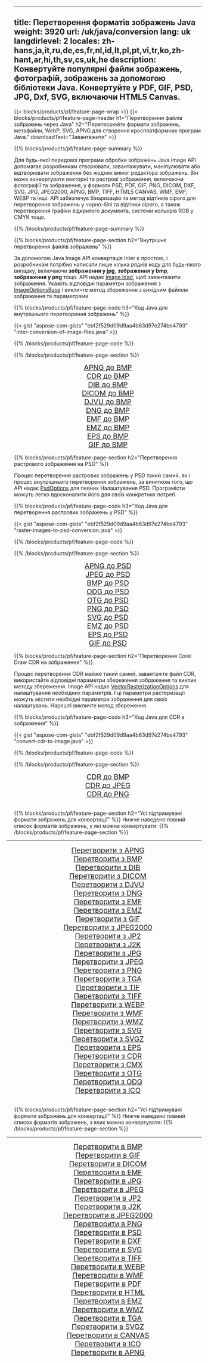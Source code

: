 ﻿
---
title: Перетворення форматів зображень Java 
weight: 3920
url: /uk/java/conversion 
lang: uk
langdirlevel: 2
locales: zh-hans,ja,it,ru,de,es,fr,nl,id,lt,pl,pt,vi,tr,ko,zh-hant,ar,hi,th,sv,cs,uk,he
description: Конвертуйте популярні файли зображень, фотографій, зображень за допомогою бібліотеки Java. Конвертуйте у PDF, GIF, PSD, JPG, Dxf, SVG, включаючи HTML5 Canvas.
---

{{< blocks/products/pf/feature-page-wrap >}}
{{< blocks/products/pf/feature-page-header h1="Перетворення файлів зображень через Java" h2="Перетворюйте формати зображень, метафайли, WebP, SVG, APNG для створення кросплатформних програм Java." downloadText="Завантажити" >}}

{{% blocks/products/pf/feature-page-summary %}}

Для будь-якої передової програми обробки зображень Java Image API допомагає розробникам створювати, завантажувати, маніпулювати або відтворювати зображення без жодних вимог редактора зображень. Він може конвертувати векторні та растрові зображення, включаючи фотографії та зображення, у формати PSD, PDF, GIF, PNG, DICOM, DXF, SVG, JPG, JPEG2000, APNG, BMP, TIFF, HTML5 CANVAS, WMF, EMF, WEBP та інші. API забезпечує бінаризацію та метод відтінків сірого для перетворення зображень у чорно-білі та відтінки сірого, а також перетворення графіки відкритого документа, системи кольорів RGB у CMYK тощо.

{{% /blocks/products/pf/feature-page-summary  %}}

{{% blocks/products/pf/feature-page-section  h2="Внутрішнє перетворення файлів зображень" %}}

За допомогою Java Image API конвертація Inter є простою, і розробникам потрібно написати лише кілька рядків коду для будь-якого випадку, включаючи **зображення у jpg**, **зображення у bmp**, **зображення у png** тощо. API надає [Image.load](https://apireference.aspose.com/imaging/java/com.aspose.imaging/Image#load-java.lang.String-), щоб завантажити зображення. Укажіть відповідні параметри зображення з [ImageOptionsBase](https://apireference.aspose.com/imaging/java/com.aspose.imaging/ImageOptionsBase) і викличте метод збереження з вихідним файлом зображення та параметрами.

{{% blocks/products/pf/feature-page-code h3="Код Java для внутрішнього перетворення зображень" %}}

{{< gist "aspose-com-gists" "ebf2f529d09d9aa4b63d97e274be4793" "inter-conversion-of-image-files.java" >}}

{{% /blocks/products/pf/feature-page-code  %}}

{{% /blocks/products/pf/feature-page-section %}}

<div class="container-fluid productfamilypage bg-gray">
    <div class="convertypes bg-gray agp-content section">
        <div class="container">
		<div class="row other-converters" style="gap: 10px;font-size: 19px;text-align:center;">
		   <div class="col-md-2 other-converter remove-lp remove-rp">
		      <a href="/imaging/uk/java/conversion/apng-to-bmp/" style="padding:15px;">APNG до BMP</a>
		   </div>
		   <div class="col-md-2 other-converter remove-lp remove-rp">
		      <a href="/imaging/uk/java/conversion/cdr-to-bmp/" style="padding:15px;">CDR до BMP</a>
		   </div>
		   <div class="col-md-2 other-converter remove-lp remove-rp">
		      <a href="/imaging/uk/java/conversion/dib-to-bmp/" style="padding:15px;">DIB до BMP</a>
		   </div>
		   <div class="col-md-2 other-converter remove-lp remove-rp">
		      <a href="/imaging/uk/java/conversion/dicom-to-bmp/" style="padding:15px;">DICOM до BMP</a>
		   </div>
 		   <div class="col-md-2 other-converter remove-lp remove-rp">
		      <a href="/imaging/uk/java/conversion/djvu-to-bmp/" style="padding:15px;">DJVU до BMP</a>
		   </div>
		   <div class="col-md-2 other-converter remove-lp remove-rp">
		      <a href="/imaging/uk/java/conversion/dng-to-bmp/" style="padding:15px;">DNG до BMP</a>
		   </div>
		   <div class="col-md-2 other-converter remove-lp remove-rp">
		      <a href="/imaging/uk/java/conversion/emf-to-bmp/" style="padding:15px;">EMF до BMP</a>
		   </div>
		   <div class="col-md-2 other-converter remove-lp remove-rp">
		      <a href="/imaging/uk/java/conversion/emz-to-bmp/" style="padding:15px;">EMZ до BMP</a>
		   </div>
		   <div class="col-md-2 other-converter remove-lp remove-rp">
		      <a href="/imaging/uk/java/conversion/eps-to-bmp/" style="padding:15px;">EPS до BMP</a>
		   </div>
		   <div class="col-md-2 other-converter remove-lp remove-rp">
		      <a href="/imaging/uk/java/conversion/gif-to-bmp/" style="padding:15px;">GIF до BMP</a>
		   </div>
		</div>
	</div>
    </div>
</div>

{{% blocks/products/pf/feature-page-section  h2="Перетворення растрового зображення на PSD" %}}

Процес перетворення растрових зображень у PSD такий самий, як і процес внутрішнього перетворення зображень, за винятком того, що API надає [PsdOptions](https://apireference.aspose.com/imaging/java/com.aspose.imaging.imageoptions/PsdOptions) для певних Налаштування PSD. Програмісти можуть легко вдосконалити його для своїх конкретних потреб.

{{% blocks/products/pf/feature-page-code h3="Код Java для перетворення растрових зображень у PSD" %}}

{{< gist "aspose-com-gists" "ebf2f529d09d9aa4b63d97e274be4793" "raster-images-to-psd-conversion.java" >}}

{{% /blocks/products/pf/feature-page-code  %}}

{{% /blocks/products/pf/feature-page-section %}}

<div class="container-fluid productfamilypage bg-gray">
    <div class="convertypes bg-gray agp-content section">
        <div class="container">
		<div class="row other-converters" style="gap: 10px;font-size: 19px;text-align:center;">
		   <div class="col-md-2 other-converter remove-lp remove-rp">
		      <a href="/imaging/uk/java/conversion/apng-to-PSD/" style="padding:15px;">APNG до PSD</a>
		   </div>
		   <div class="col-md-2 other-converter remove-lp remove-rp">
		      <a href="/imaging/uk/java/conversion/jpeg-to-PSD/" style="padding:15px;">JPEG до PSD</a>
		   </div>
		   <div class="col-md-2 other-converter remove-lp remove-rp">
		      <a href="/imaging/uk/java/conversion/bmp-to-PSD/" style="padding:15px;">BMP до PSD</a>
		   </div>
		   <div class="col-md-2 other-converter remove-lp remove-rp">
		      <a href="/imaging/uk/java/conversion/odg-to-PSD/" style="padding:15px;">ODG до PSD</a>
		   </div>
 		   <div class="col-md-2 other-converter remove-lp remove-rp">
		      <a href="/imaging/uk/java/conversion/otg-to-PSD/" style="padding:15px;">OTG до PSD</a>
		   </div>
		   <div class="col-md-2 other-converter remove-lp remove-rp">
		      <a href="/imaging/uk/java/conversion/png-to-PSD/" style="padding:15px;">PNG до PSD</a>
		   </div>
		   <div class="col-md-2 other-converter remove-lp remove-rp">
		      <a href="/imaging/uk/java/conversion/svg-to-PSD/" style="padding:15px;">SVG до PSD</a>
		   </div>
		   <div class="col-md-2 other-converter remove-lp remove-rp">
		      <a href="/imaging/uk/java/conversion/emz-to-PSD/" style="padding:15px;">EMZ до PSD</a>
		   </div>
		   <div class="col-md-2 other-converter remove-lp remove-rp">
		      <a href="/imaging/uk/java/conversion/eps-to-PSD/" style="padding:15px;">EPS до PSD</a>
		   </div>
		   <div class="col-md-2 other-converter remove-lp remove-rp">
		      <a href="/imaging/uk/java/conversion/gif-to-PSD/" style="padding:15px;">GIF до PSD</a>
		   </div>
		</div>
	</div>
    </div>
</div>

{{% blocks/products/pf/feature-page-section  h2="Перетворення Corel Draw CDR на зображення" %}}

Процес перетворення CDR майже такий самий, завантажте файл CDR, використайте відповідні параметри збереження зображення та виклик методу збереження. Image API надає [VectorRasterizationOptions](https://apireference.aspose.com/imaging/java/com.aspose.imaging.imageoptions/vectorrasterizationoptions) для налаштування необхідних параметрів. І ці параметри растеризації можуть містити необхідні параметри зображення для своїх налаштувань. Нарешті викличте метод збереження. 

{{% blocks/products/pf/feature-page-code h3="Код Java для CDR в зображення" %}}

{{< gist "aspose-com-gists" "ebf2f529d09d9aa4b63d97e274be4793" "convert-cdr-to-image.java" >}}

{{% /blocks/products/pf/feature-page-code  %}}

{{% /blocks/products/pf/feature-page-section %}}

<div class="container-fluid productfamilypage bg-gray">
    <div class="convertypes bg-gray agp-content section">
        <div class="container">
		<div class="row other-converters" style="gap: 10px;font-size: 19px;text-align:center;">
		   <div class="col-md-2 other-converter remove-lp remove-rp">
		      <a href="/imaging/uk/java/conversion/CDR-to-bmp/" style="padding:15px;">CDR до BMP</a>
		   </div>
		   <div class="col-md-2 other-converter remove-lp remove-rp">
		      <a href="/imaging/uk/java/conversion/CDR-to-jpeg/" style="padding:15px;">CDR до JPEG</a>
		   </div>
		   <div class="col-md-2 other-converter remove-lp remove-rp">
		      <a href="/imaging/uk/java/conversion/CDR-to-png/" style="padding:15px;">CDR до PNG</a>
		   </div>		   
		</div>
	</div>
    </div>
</div>
<br/>

{{% blocks/products/pf/feature-page-section  h2="Усі підтримувані формати зображень для конвертації" %}}
Нижче наведено повний список форматів зображень, у які можна конвертувати:
{{% /blocks/products/pf/feature-page-section %}}
<div class="container-fluid productfamilypage bg-gray">
    <div class="convertypes bg-gray agp-content section">
        <div class="container">
                <hr style="margin-left:-20px;"/>
		<div class="row other-converters" style="gap: 10px;font-size: 19px;text-align:center;">
		    <div class='col-md-2 other-converter remove-lp remove-rp'><a href="/imaging/uk/java/conversion/from/apng" style="padding:15px;">Перетворити з APNG</a></div>
<div class='col-md-2 other-converter remove-lp remove-rp'><a href="/imaging/uk/java/conversion/from/bmp" style="padding:15px;">Перетворити з BMP</a></div>
<div class='col-md-2 other-converter remove-lp remove-rp'><a href="/imaging/uk/java/conversion/from/dib" style="padding:15px;">Перетворити з DIB</a></div>
<div class='col-md-2 other-converter remove-lp remove-rp'><a href="/imaging/uk/java/conversion/from/dicom" style="padding:15px;">Перетворити з DICOM</a></div>
<div class='col-md-2 other-converter remove-lp remove-rp'><a href="/imaging/uk/java/conversion/from/djvu" style="padding:15px;">Перетворити з DJVU</a></div>
<div class='col-md-2 other-converter remove-lp remove-rp'><a href="/imaging/uk/java/conversion/from/dng" style="padding:15px;">Перетворити з DNG</a></div>
<div class='col-md-2 other-converter remove-lp remove-rp'><a href="/imaging/uk/java/conversion/from/emf" style="padding:15px;">Перетворити з EMF</a></div>
<div class='col-md-2 other-converter remove-lp remove-rp'><a href="/imaging/uk/java/conversion/from/emz" style="padding:15px;">Перетворити з EMZ</a></div>
<div class='col-md-2 other-converter remove-lp remove-rp'><a href="/imaging/uk/java/conversion/from/gif" style="padding:15px;">Перетворити з GIF</a></div>
<div class='col-md-2 other-converter remove-lp remove-rp'><a href="/imaging/uk/java/conversion/from/jpeg2000" style="padding:15px;">Перетворити з JPEG2000</a></div>
<div class='col-md-2 other-converter remove-lp remove-rp'><a href="/imaging/uk/java/conversion/from/jp2" style="padding:15px;">Перетворити з JP2</a></div>
<div class='col-md-2 other-converter remove-lp remove-rp'><a href="/imaging/uk/java/conversion/from/j2k" style="padding:15px;">Перетворити з J2K</a></div>
<div class='col-md-2 other-converter remove-lp remove-rp'><a href="/imaging/uk/java/conversion/from/jpg" style="padding:15px;">Перетворити з JPG</a></div>
<div class='col-md-2 other-converter remove-lp remove-rp'><a href="/imaging/uk/java/conversion/from/jpeg" style="padding:15px;">Перетворити з JPEG</a></div>
<div class='col-md-2 other-converter remove-lp remove-rp'><a href="/imaging/uk/java/conversion/from/png" style="padding:15px;">Перетворити з PNG</a></div>
<div class='col-md-2 other-converter remove-lp remove-rp'><a href="/imaging/uk/java/conversion/from/tga" style="padding:15px;">Перетворити з TGA</a></div>
<div class='col-md-2 other-converter remove-lp remove-rp'><a href="/imaging/uk/java/conversion/from/tif" style="padding:15px;">Перетворити з TIF</a></div>
<div class='col-md-2 other-converter remove-lp remove-rp'><a href="/imaging/uk/java/conversion/from/tiff" style="padding:15px;">Перетворити з TIFF</a></div>
<div class='col-md-2 other-converter remove-lp remove-rp'><a href="/imaging/uk/java/conversion/from/webp" style="padding:15px;">Перетворити з WEBP</a></div>
<div class='col-md-2 other-converter remove-lp remove-rp'><a href="/imaging/uk/java/conversion/from/wmf" style="padding:15px;">Перетворити з WMF</a></div>
<div class='col-md-2 other-converter remove-lp remove-rp'><a href="/imaging/uk/java/conversion/from/wmz" style="padding:15px;">Перетворити з WMZ</a></div>
<div class='col-md-2 other-converter remove-lp remove-rp'><a href="/imaging/uk/java/conversion/from/svg" style="padding:15px;">Перетворити з SVG</a></div>
<div class='col-md-2 other-converter remove-lp remove-rp'><a href="/imaging/uk/java/conversion/from/svgz" style="padding:15px;">Перетворити з SVGZ</a></div>
<div class='col-md-2 other-converter remove-lp remove-rp'><a href="/imaging/uk/java/conversion/from/eps" style="padding:15px;">Перетворити з EPS</a></div>
<div class='col-md-2 other-converter remove-lp remove-rp'><a href="/imaging/uk/java/conversion/from/cdr" style="padding:15px;">Перетворити з CDR</a></div>
<div class='col-md-2 other-converter remove-lp remove-rp'><a href="/imaging/uk/java/conversion/from/cmx" style="padding:15px;">Перетворити з CMX</a></div>
<div class='col-md-2 other-converter remove-lp remove-rp'><a href="/imaging/uk/java/conversion/from/otg" style="padding:15px;">Перетворити з OTG</a></div>
<div class='col-md-2 other-converter remove-lp remove-rp'><a href="/imaging/uk/java/conversion/from/odg" style="padding:15px;">Перетворити з ODG</a></div>
<div class='col-md-2 other-converter remove-lp remove-rp'><a href="/imaging/uk/java/conversion/from/ico" style="padding:15px;">Перетворити з ICO</a></div>
                </div>
        </div>
    </div>
</div>
<br/>

{{% blocks/products/pf/feature-page-section  h2="Усі підтримувані формати зображень для конвертації" %}}
Нижче наведено повний список форматів зображень, з яких можна конвертувати:
{{% /blocks/products/pf/feature-page-section %}}
<div class="container-fluid productfamilypage bg-gray">
    <div class="convertypes bg-gray agp-content section">
        <div class="container">
	        <hr style="margin-left:-20px;"/>
		<div class="row other-converters" style="gap: 10px;font-size: 19px;text-align:center;">
		    <div class='col-md-2 other-converter remove-lp remove-rp'><a href="/imaging/uk/java/conversion/to/bmp" style="padding:15px;">Перетворити в BMP</a></div>
<div class='col-md-2 other-converter remove-lp remove-rp'><a href="/imaging/uk/java/conversion/to/gif" style="padding:15px;">Перетворити в GIF</a></div>
<div class='col-md-2 other-converter remove-lp remove-rp'><a href="/imaging/uk/java/conversion/to/dicom" style="padding:15px;">Перетворити в DICOM</a></div>
<div class='col-md-2 other-converter remove-lp remove-rp'><a href="/imaging/uk/java/conversion/to/emf" style="padding:15px;">Перетворити в EMF</a></div>
<div class='col-md-2 other-converter remove-lp remove-rp'><a href="/imaging/uk/java/conversion/to/jpg" style="padding:15px;">Перетворити в JPG</a></div>
<div class='col-md-2 other-converter remove-lp remove-rp'><a href="/imaging/uk/java/conversion/to/jpeg" style="padding:15px;">Перетворити в JPEG</a></div>
<div class='col-md-2 other-converter remove-lp remove-rp'><a href="/imaging/uk/java/conversion/to/jp2" style="padding:15px;">Перетворити в JP2</a></div>
<div class='col-md-2 other-converter remove-lp remove-rp'><a href="/imaging/uk/java/conversion/to/j2k" style="padding:15px;">Перетворити в J2K</a></div>
<div class='col-md-2 other-converter remove-lp remove-rp'><a href="/imaging/uk/java/conversion/to/jpeg2000" style="padding:15px;">Перетворити в JPEG2000</a></div>
<div class='col-md-2 other-converter remove-lp remove-rp'><a href="/imaging/uk/java/conversion/to/png" style="padding:15px;">Перетворити в PNG</a></div>
<div class='col-md-2 other-converter remove-lp remove-rp'><a href="/imaging/uk/java/conversion/to/psd" style="padding:15px;">Перетворити в PSD</a></div>
<div class='col-md-2 other-converter remove-lp remove-rp'><a href="/imaging/uk/java/conversion/to/dxf" style="padding:15px;">Перетворити в DXF</a></div>
<div class='col-md-2 other-converter remove-lp remove-rp'><a href="/imaging/uk/java/conversion/to/svg" style="padding:15px;">Перетворити в SVG</a></div>
<div class='col-md-2 other-converter remove-lp remove-rp'><a href="/imaging/uk/java/conversion/to/tiff" style="padding:15px;">Перетворити в TIFF</a></div>
<div class='col-md-2 other-converter remove-lp remove-rp'><a href="/imaging/uk/java/conversion/to/webp" style="padding:15px;">Перетворити в WEBP</a></div>
<div class='col-md-2 other-converter remove-lp remove-rp'><a href="/imaging/uk/java/conversion/to/wmf" style="padding:15px;">Перетворити в WMF</a></div>
<div class='col-md-2 other-converter remove-lp remove-rp'><a href="/imaging/uk/java/conversion/to/pdf" style="padding:15px;">Перетворити в PDF</a></div>
<div class='col-md-2 other-converter remove-lp remove-rp'><a href="/imaging/uk/java/conversion/to/html" style="padding:15px;">Перетворити в HTML</a></div>
<div class='col-md-2 other-converter remove-lp remove-rp'><a href="/imaging/uk/java/conversion/to/emz" style="padding:15px;">Перетворити в EMZ</a></div>
<div class='col-md-2 other-converter remove-lp remove-rp'><a href="/imaging/uk/java/conversion/to/wmz" style="padding:15px;">Перетворити в WMZ</a></div>
<div class='col-md-2 other-converter remove-lp remove-rp'><a href="/imaging/uk/java/conversion/to/tga" style="padding:15px;">Перетворити в TGA</a></div>
<div class='col-md-2 other-converter remove-lp remove-rp'><a href="/imaging/uk/java/conversion/to/svgz" style="padding:15px;">Перетворити в SVGZ</a></div>
<div class='col-md-2 other-converter remove-lp remove-rp'><a href="/imaging/uk/java/conversion/to/canvas" style="padding:15px;">Перетворити в CANVAS</a></div>
<div class='col-md-2 other-converter remove-lp remove-rp'><a href="/imaging/uk/java/conversion/to/ico" style="padding:15px;">Перетворити в ICO</a></div>
<div class='col-md-2 other-converter remove-lp remove-rp'><a href="/imaging/uk/java/conversion/to/apng" style="padding:15px;">Перетворити в APNG</a></div>
                </div>
        </div>
    </div>
</div>

